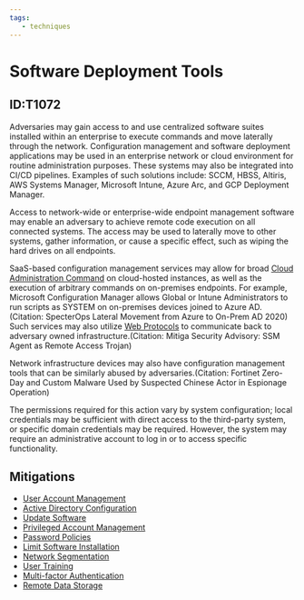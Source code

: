 ```yaml
---
tags:
   - techniques
---
```

# Software Deployment Tools
## ID:T1072
Adversaries may gain access to and use centralized software suites installed within an enterprise to execute commands and move laterally through the network. Configuration management and software deployment applications may be used in an enterprise network or cloud environment for routine administration purposes. These systems may also be integrated into CI/CD pipelines. Examples of such solutions include: SCCM, HBSS, Altiris, AWS Systems Manager, Microsoft Intune, Azure Arc, and GCP Deployment Manager.  

Access to network-wide or enterprise-wide endpoint management software may enable an adversary to achieve remote code execution on all connected systems. The access may be used to laterally move to other systems, gather information, or cause a specific effect, such as wiping the hard drives on all endpoints.

SaaS-based configuration management services may allow for broad [Cloud Administration Command](techniques/T1651) on cloud-hosted instances, as well as the execution of arbitrary commands on on-premises endpoints. For example, Microsoft Configuration Manager allows Global or Intune Administrators to run scripts as SYSTEM on on-premises devices joined to Azure AD.(Citation: SpecterOps Lateral Movement from Azure to On-Prem AD 2020) Such services may also utilize [Web Protocols](techniques/T1071/001) to communicate back to adversary owned infrastructure.(Citation: Mitiga Security Advisory: SSM Agent as Remote Access Trojan)

Network infrastructure devices may also have configuration management tools that can be similarly abused by adversaries.(Citation: Fortinet Zero-Day and Custom Malware Used by Suspected Chinese Actor in Espionage Operation)

The permissions required for this action vary by system configuration; local credentials may be sufficient with direct access to the third-party system, or specific domain credentials may be required. However, the system may require an administrative account to log in or to access specific functionality.
## Mitigations
* [User Account Management](mitigations/M1018)
* [Active Directory Configuration](mitigations/M1015)
* [Update Software](mitigations/M1051)
* [Privileged Account Management](mitigations/M1026)
* [Password Policies](mitigations/M1027)
* [Limit Software Installation](mitigations/M1033)
* [Network Segmentation](mitigations/M1030)
* [User Training](mitigations/M1017)
* [Multi-factor Authentication](mitigations/M1032)
* [Remote Data Storage](mitigations/M1029)
